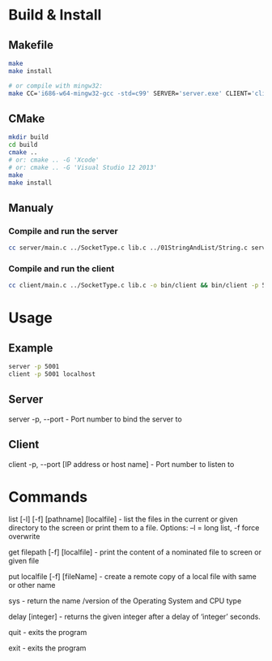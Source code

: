 # Build & Install

## Makefile

```sh
make
make install

# or compile with mingw32:
make CC='i686-w64-mingw32-gcc -std=c99' SERVER='server.exe' CLIENT='client.exe' 
```

## CMake

```sh
mkdir build
cd build
cmake .. 
# or: cmake .. -G 'Xcode'
# or: cmake .. -G 'Visual Studio 12 2013'
make
make install
```

## Manualy

### Compile and run the server

```bash
cc server/main.c ../SocketType.c lib.c ../01StringAndList/String.c server/ls.c server/cat.c server/uname.c server/cp.c server/wait.c -o bin/server && bin/server -p5001
```

### Compile and run the client

```bash
cc client/main.c ../SocketType.c lib.c -o bin/client && bin/client -p 5001 localhost
```

# Usage

## Example
```sh
server -p 5001
client -p 5001 localhost
```

## Server

server -p, --port - Port number to bind the server to

## Client

client -p, --port [IP address or host name] - Port number to listen to

# Commands

list [-l] [-f] [pathname] [localfile] - list the files in the current or given directory to the screen or print them to a file. Options: –l = long list, -f force overwrite 

get filepath [-f] [localfile] - print the content of a nominated file to screen or given file

put localfile [-f] [fileName] - create a remote copy of a local file with same or other name

sys - return the name /version of the Operating System and CPU type

delay [integer] - returns the given integer after a delay of ‘integer’ seconds.

quit - exits the program

exit - exits the program
